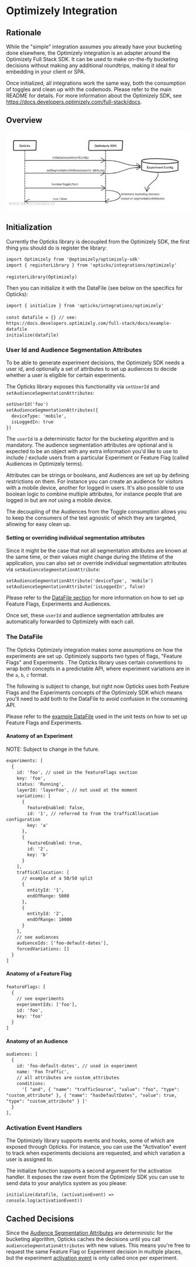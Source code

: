# Optimizely Integration

## Rationale

While the "simple" integration assumes you already have your bucketing done
elsewhere, the Optimizely integration is an adapter around the Optimizely Full
Stack SDK. It can be used to make on-the-fly bucketing decisions without making
any additional roundtrips, making it ideal for embedding in your client or SPA.

Once initialized, all integrations work the same way, both the consumption of
toggles and clean up with the codemods. Please refer to the main README for
details. For more information about the Optimizely SDK, see
https://docs.developers.optimizely.com/full-stack/docs.

## Overview

![ Basic Architecture ](./diagrams/opticks-optimizely.png)

## Initialization

Currently the Opticks library is decoupled from the Optimizely SDK, the first
thing you should do is register the library:

```
import Optimizely from '@optimizely/optimizely-sdk'
import { registerLibrary } from 'opticks/integrations/optimizely'

registerLibrary(Optimizely)
```

Then you can initialize it with the DataFile (see below on the specifics for
Opticks):

```
import { initialize } from 'opticks/integrations/optimizely'

const datafile = {} // see: https://docs.developers.optimizely.com/full-stack/docs/example-datafile
initialize(datafile)
```

### User Id and Audience Segmentation Attributes

To be able to generate experiment decisions, the Optimizely SDK needs a user id,
and optionally a set of attributes to set up audiences to decide whether a user
is eligible for certain experiments.

The Opticks library exposes this functionality via `setUserId` and
`setAudienceSegmentationAttributes`:

```
setUserId('foo')
setAudienceSegmentationAttributes({
  deviceType: 'mobile',
  isLoggedIn: true
})
```

The `userId` is a deterministic factor for the bucketing algorithm and is
mandatory. The audience segmentation attributes are optional and is expected to
be an object with any extra information you'd like to use to include / exclude
users from a particular Experiment or Feature Flag (called Audiences in
Optimizely terms).

Attributes can be strings or booleans, and Audiences are set up by defining
restrictions on them. For instance you can create an audience for visitors with
a mobile device, another for logged in users. It's also possible to use boolean
logic to combine multiple attributes, for instance people that are logged in but
are _not_ using a mobile device.

The decoupling of the Audiences from the Toggle consumption allows you to keep
the consumers of the test agnostic of which they are targeted, allowing for
easy clean up.

#### Setting or overriding individual segmentation attributes

Since it might be the case that not all segmentation attributes are known at the
same time, or their values might change during the lifetime of the application,
you can also set or override individual segmentation attributes via
`setAudienceSegmentationAttribute`:

```
setAudienceSegmentationAttribute('deviceType', 'mobile')
setAudienceSegmentationAttribute('isLoggedIn', false)
```

Please refer to the
[DataFile section](#the-datafile)
for more information on how to set up Feature Flags, Experiments and Audiences.

Once set, these `userId` and audience segmentation attributes are automatically
forwarded to Optimizely with each call.

### The DataFile

The Opticks Optimizely integration makes some assumptions on how the experiments
are set up. Optimizely supports two types of flags, "Feature Flags" and Experiments .
The Opticks library uses certain conventions to wrap both concepts in a
predictable API, where experiment variations are in the `a`, `b`, `c` format.

The following is subject to change, but right now Opticks uses both Feature
Flags and the Experiments concepts of the Optimizely SDK which means you'll need
to add both to the DataFile to avoid confusion in the consuming API.

Please refer to the
[example DataFile](../src/integrations/__fixtures__/dataFile.js) used in the
unit tests on how to set up Feature Flags and Experiments.

#### Anatomy of an Experiment

NOTE: Subject to change in the future.

```
experiments: [
  {
    id: 'foo', // used in the featureFlags section
    key: 'foo',
    status: 'Running',
    layerId: 'layerFoo', // not used at the moment
    variations: [
      {
        featureEnabled: false,
        id: '1', // referred to from the trafficAllocation configuration
        key: 'a'
      },
      {
        featureEnabled: true,
        id: '2',
        key: 'b'
      }
    ],
    trafficAllocation: [
      // example of a 50/50 split
      {
        entityId: '1',
        endOfRange: 5000
      },
      {
        entityId: '2',
        endOfRange: 10000
      }
    ],
    // see audiences
    audienceIds: ['foo-default-dates'],
    forcedVariations: []
  }
]
```

#### Anatomy of a Feature Flag

```
featureFlags: [
  {
    // see experiments
    experimentIds: ['foo'],
    id: 'foo',
    key: 'foo'
  }
]
```

#### Anatomy of an Audience

```
audiences: [
  {
    id: 'foo-default-dates', // used in experiment
    name: 'Foo Traffic',
    // all attributes are custom_attributes
    conditions:
      '[ "and", { "name": "trafficSource", "value": "foo", "type": "custom_attribute" }, { "name": "hasDefaultDates", "value": true, "type": "custom_attribute" } ]'
  }
],
```

### Activation Event Handlers

The Optimizely library supports events and hooks, some of which are exposed
through Opticks. For instance, you can use the "Activation" event to track when
experiments decisions are requested, and which variation a user is assigned to.

The initialize function supports a second argument for the activation handler.
It exposes the raw event from the Optimizely SDK you can use to send data to
your analytics system as you please:

```
initialize(datafile, (activationEvent) => console.log(activationEvent))
```

## Cached Decisions

Since the
[Audience Segmentation Attributes](#user-id-and-audience-segmentation-attributes)
are deterministic for the bucketing algorithm, Opticks caches the decisions
until you call `audienceSegmentationAttributes` with new values.
This means you're free to request the same Feature Flag or Experiment decision
in multiple places, but the experiment
[activation event](#activation-event-handlers) is only called once per
experiment.
